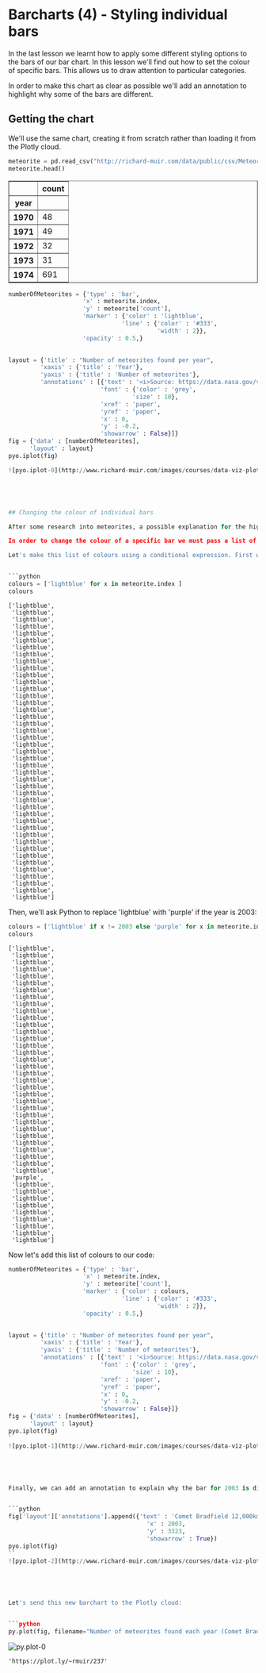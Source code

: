 
# Barcharts (4) - Styling individual bars

In the last lesson we learnt how to apply some different styling options to the bars of our bar chart. In this lesson we'll find out how to set the colour of specific bars. This allows us to draw attention to particular categories.

In order to make this chart as clear as possible we'll add an annotation to highlight why some of the bars are different.






 






## Getting the chart

We'll use the same chart, creating it from scratch rather than loading it from the Plotly cloud.


```python
meteorite = pd.read_csv("http://richard-muir.com/data/public/csv/MeteoriteLandingsPerYear.csv", index_col = 0)
meteorite.head()
```




<div>
<table border="1" class="dataframe">
  <thead>
    <tr style="text-align: right;">
      <th></th>
      <th>count</th>
    </tr>
    <tr>
      <th>year</th>
      <th></th>
    </tr>
  </thead>
  <tbody>
    <tr>
      <th>1970</th>
      <td>48</td>
    </tr>
    <tr>
      <th>1971</th>
      <td>49</td>
    </tr>
    <tr>
      <th>1972</th>
      <td>32</td>
    </tr>
    <tr>
      <th>1973</th>
      <td>31</td>
    </tr>
    <tr>
      <th>1974</th>
      <td>691</td>
    </tr>
  </tbody>
</table>
</div>




```python
numberOfMeteorites = {'type' : 'bar',
                     'x' : meteorite.index,
                     'y' : meteorite['count'],
                     'marker' : {'color' : 'lightblue',
                                'line' : {'color' : '#333',
                                          'width' : 2}},
                     'opacity' : 0.5,}
                     

layout = {'title' : "Number of meteorites found per year",
         'xaxis' : {'title' : 'Year'},
         'yaxis' : {'title' : 'Number of meteorites'},
         'annotations' : [{'text' : '<i>Source: https://data.nasa.gov/view/ak9y-cwf9</i>',
                          'font' : {'color' : 'grey',
                                   'size' : 10},
                          'xref' : 'paper',
                          'yref' : 'paper',
                          'x' : 0,
                          'y' : -0.2,
                          'showarrow' : False}]}
fig = {'data' : [numberOfMeteorites],
      'layout' : layout}
pyo.iplot(fig)

![pyo.iplot-0](http://www.richard-muir.com/images/courses/data-viz-plotly-python/testSection/Barcharts%20(04)%20-%20Styling%20individual%20bars/pyo.iplot-0.png)```





## Changing the colour of individual bars

After some research into meteorites, a possible explanation for the high number of meteorites found in 2003 is the appearance of <a href="https://science.nasa.gov/science-news/science-at-nasa/2003/28feb_tucanids">Comet Bradfield</a> which passes the earth very infrequently. Let's set the bar for 2003 to have a different colour from the others, noting this in the legend.

In order to change the colour of a specific bar we must pass a list of colours to the <code>'marker' : {'color' : }</code> parameter. This list must contain as many colours as there are categories, and each colour corresponds to a different category. I'm going to make the bar for 2003 purple to distinguish it from the others.

Let's make this list of colours using a conditional expression. First we'll make a list of the colour 'lightblue' which is as long as the number of categories:


```python
colours = ['lightblue' for x in meteorite.index ]
colours
```




    ['lightblue',
     'lightblue',
     'lightblue',
     'lightblue',
     'lightblue',
     'lightblue',
     'lightblue',
     'lightblue',
     'lightblue',
     'lightblue',
     'lightblue',
     'lightblue',
     'lightblue',
     'lightblue',
     'lightblue',
     'lightblue',
     'lightblue',
     'lightblue',
     'lightblue',
     'lightblue',
     'lightblue',
     'lightblue',
     'lightblue',
     'lightblue',
     'lightblue',
     'lightblue',
     'lightblue',
     'lightblue',
     'lightblue',
     'lightblue',
     'lightblue',
     'lightblue',
     'lightblue',
     'lightblue',
     'lightblue',
     'lightblue',
     'lightblue',
     'lightblue',
     'lightblue',
     'lightblue',
     'lightblue',
     'lightblue',
     'lightblue']



Then, we'll ask Python to replace 'lightblue' with 'purple' if the year is 2003:


```python
colours = ['lightblue' if x != 2003 else 'purple' for x in meteorite.index ]
colours
```




    ['lightblue',
     'lightblue',
     'lightblue',
     'lightblue',
     'lightblue',
     'lightblue',
     'lightblue',
     'lightblue',
     'lightblue',
     'lightblue',
     'lightblue',
     'lightblue',
     'lightblue',
     'lightblue',
     'lightblue',
     'lightblue',
     'lightblue',
     'lightblue',
     'lightblue',
     'lightblue',
     'lightblue',
     'lightblue',
     'lightblue',
     'lightblue',
     'lightblue',
     'lightblue',
     'lightblue',
     'lightblue',
     'lightblue',
     'lightblue',
     'lightblue',
     'lightblue',
     'lightblue',
     'purple',
     'lightblue',
     'lightblue',
     'lightblue',
     'lightblue',
     'lightblue',
     'lightblue',
     'lightblue',
     'lightblue',
     'lightblue']



Now let's add this list of colours to our code:


```python
numberOfMeteorites = {'type' : 'bar',
                     'x' : meteorite.index,
                     'y' : meteorite['count'],
                     'marker' : {'color' : colours,
                                'line' : {'color' : '#333',
                                          'width' : 2}},
                     'opacity' : 0.5,}
                     

layout = {'title' : "Number of meteorites found per year",
         'xaxis' : {'title' : 'Year'},
         'yaxis' : {'title' : 'Number of meteorites'},
         'annotations' : [{'text' : '<i>Source: https://data.nasa.gov/view/ak9y-cwf9</i>',
                          'font' : {'color' : 'grey',
                                   'size' : 10},
                          'xref' : 'paper',
                          'yref' : 'paper',
                          'x' : 0,
                          'y' : -0.2,
                          'showarrow' : False}]}
fig = {'data' : [numberOfMeteorites],
      'layout' : layout}
pyo.iplot(fig)
`
![pyo.iplot-1](http://www.richard-muir.com/images/courses/data-viz-plotly-python/testSection/Barcharts%20(04)%20-%20Styling%20individual%20bars/pyo.iplot-1.png)``





Finally, we can add an annotation to explain why the bar for 2003 is different. Note that I'm setting <code>'showarrow' : True</code> to make this explanation explicit. I'm also positioning this annotation relative to the data, rather than the 'paper':


```python
fig['layout']['annotations'].append({'text' : 'Comet Bradfield 12,000km from Earth',
                                       'x' : 2003, 
                                       'y' : 3323,
                                       'showarrow' : True})
pyo.iplot(fig)
``
![pyo.iplot-2](http://www.richard-muir.com/images/courses/data-viz-plotly-python/testSection/Barcharts%20(04)%20-%20Styling%20individual%20bars/pyo.iplot-2.png)`





Let's send this new barchart to the Plotly cloud:


```python
py.plot(fig, filename="Number of meteorites found each year (Comet Bradfield)", fileopt = "overwrite")
```
![py.plot-0](http://www.richard-muir.com/images/courses/data-viz-plotly-python/testSection/Barcharts%20(04)%20-%20Styling%20individual%20bars/py.plot-0.png)




    'https://plot.ly/~rmuir/237'



